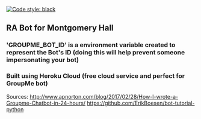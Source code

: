 [![Code style: black](https://img.shields.io/badge/code%20style-black-000000.svg)](https://github.com/psf/black)

## RA Bot for Montgomery Hall


### 'GROUPME_BOT_ID' is a environment variable created to represent the Bot's ID (doing this will help prevent someone impersonating your bot)


### Built using Heroku Cloud (free cloud service and perfect for GroupMe bot)

Sources:
http://www.apnorton.com/blog/2017/02/28/How-I-wrote-a-Groupme-Chatbot-in-24-hours/
https://github.com/ErikBoesen/bot-tutorial-python
